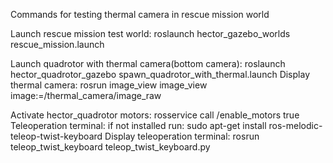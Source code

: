 Commands for testing thermal camera in rescue mission world

Launch rescue mission test world: roslaunch hector_gazebo_worlds rescue_mission.launch

Launch quadrotor with thermal camera(bottom camera): roslaunch hector_quadrotor_gazebo spawn_quadrotor_with_thermal.launch
Display thermal camera: rosrun image_view image_view image:=/thermal_camera/image_raw

Activate hector_quadrotor motors: rosservice call /enable_motors true
Teleoperation terminal: if not installed run: sudo apt-get install ros-melodic-teleop-twist-keyboard
Display teleoperation terminal: rosrun teleop_twist_keyboard teleop_twist_keyboard.py
